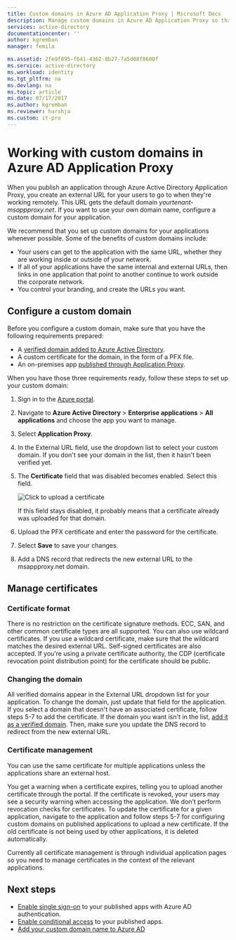 ```yaml
---
title: Custom domains in Azure AD Application Proxy | Microsoft Docs
description: Manage custom domains in Azure AD Application Proxy so that the URL for the app is the same regardless of where your users access it. 
services: active-directory
documentationcenter: ''
author: kgremban
manager: femila

ms.assetid: 2fe9f895-f641-4362-8b27-7a5d08f8600f
ms.service: active-directory
ms.workload: identity
ms.tgt_pltfrm: na
ms.devlang: na
ms.topic: article
ms.date: 07/17/2017
ms.author: kgremban
ms.reviewer: harshja
ms.custom: it-pro
---
```


# Working with custom domains in Azure AD Application Proxy

When you publish an application through Azure Active Directory Application Proxy, you create an external URL for your users to go to when they're working remotely. This URL gets the default domain *yourtenant-msappproxy.net*. If you want to use your own domain name, configure a custom domain for your application. 

We recommend that you set up custom domains for your applications whenever possible. Some of the benefits of custom domains include:

- Your users can get to the application with the same URL, whether they are working inside or outside of your network.
- If all of your applications have the same internal and external URLs, then links in one application that point to another continue to work outside the corporate network. 
- You control your branding, and create the URLs you want. 


## Configure a custom domain

Before you configure a custom domain, make sure that you have the following requirements prepared: 
- A [verified domain added to Azure Active Directory](active-directory-domains-add-azure-portal.md).
- A custom certificate for the domain, in the form of a PFX file. 
- An on-premises app [published through Application Proxy](application-proxy-publish-azure-portal.md).

When you have those three requirements ready, follow these steps to set up your custom domain:

1. Sign in to the [Azure portal](https://portal.azure.com).
2. Navigate to **Azure Active Directory** > **Enterprise applications** > **All applications** and choose the app you want to manage.
3. Select **Application Proxy**. 
4. In the External URL field, use the dropdown list to select your custom domain. If you don't see your domain in the list, then it hasn't been verified yet. 
5. The **Certificate** field that was disabled becomes enabled. Select this field. 

   ![Click to upload a certificate](./media/active-directory-application-proxy-custom-domains/certificate.png)

   If this field stays disabled, it probably means that a certificate already was uploaded for that domain. 

6. Upload the PFX certificate and enter the password for the certificate. 
7. Select **Save** to save your changes. 
8. Add a DNS record that redirects the new external URL to the msappproxy.net domain. 

## Manage certificates

### Certificate format
There is no restriction on the certificate signature methods. ECC, SAN, and other common certificate types are all supported. You can also use wildcard certificates. If you use a wildcard certificate, make sure that the wildcard matches the desired external URL. Self-signed certificates are also accepted. If you’re using a private certificate authority, the CDP (certificate revocation point distribution point) for the certificate should be public.

### Changing the domain
All verified domains appear in the External URL dropdown list for your application. To change the domain, just update that field for the application. If you select a domain that doesn't have an associated certificate, follow steps 5-7 to add the certificate. If the domain you want isn't in the list, [add it as a verified domain](active-directory-domains-add-azure-portal.md). Then, make sure you update the DNS record to redirect from the new external URL. 

### Certificate management
You can use the same certificate for multiple applications unless the applications share an external host. 

You get a warning when a certificate expires, telling you to upload another certificate through the portal. If the certificate is revoked, your users may see a security warning when accessing the application. We don’t perform revocation checks for certificates.  To update the certificate for a given application, navigate to the application and follow steps 5-7 for configuring custom domains on published applications to upload a new certificate. If the old certificate is not being used by other applications, it is deleted automatically. 

Currently all certificate management is through individual application pages so you need to manage certificates in the context of the relevant applications. 

## Next steps
* [Enable single sign-on](active-directory-application-proxy-sso-using-kcd.md) to your published apps with Azure AD authentication.
* [Enable conditional access](active-directory-application-proxy-conditional-access.md) to your published apps.
* [Add your custom domain name to Azure AD](active-directory-domains-add-azure-portal.md)



